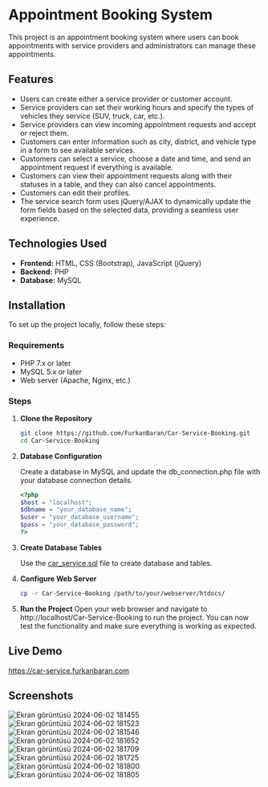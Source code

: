 # Appointment Booking System

This project is an appointment booking system where users can book appointments with service providers and administrators can manage these appointments.

## Features

- Users can create either a service provider or customer account.
- Service providers can set their working hours and specify the types of vehicles they service (SUV, truck, car, etc.).
- Service providers can view incoming appointment requests and accept or reject them.
- Customers can enter information such as city, district, and vehicle type in a form to see available services.
- Customers can select a service, choose a date and time, and send an appointment request if everything is available.
- Customers can view their appointment requests along with their statuses in a table, and they can also cancel appointments.
- Customers can edit their profiles.
- The service search form uses jQuery/AJAX to dynamically update the form fields based on the selected data, providing a seamless user experience.


## Technologies Used

- **Frontend:** HTML, CSS (Bootstrap), JavaScript (jQuery)
- **Backend:** PHP
- **Database:** MySQL

## Installation

To set up the project locally, follow these steps:

### Requirements

- PHP 7.x or later
- MySQL 5.x or later
- Web server (Apache, Nginx, etc.)

### Steps

1. **Clone the Repository**

   ```sh
   git clone https://github.com/FurkanBaran/Car-Service-Booking.git
   cd Car-Service-Booking
    ```

2. **Database Configuration**

    Create a database in MySQL and update the db_connection.php file with your database connection details.

    ```php
    <?php
    $host = "localhost";
    $dbname = "your_database_name";
    $user = "your_database_username";
    $pass = "your_database_password";
    ?>
    ```

 3. **Create Database Tables**

    Use the [car_service.sql](car_service.sql) file to create database and tables.

4. **Configure Web Server**
    ```sh
    cp -r Car-Service-Booking /path/to/your/webserver/htdocs/
    ```
5. **Run the Project**
    Open your web browser and navigate to http://localhost/Car-Service-Booking to run the project. You can now test the functionality and make sure everything is working as expected.
## Live Demo
https://car-service.furkanbaran.com

## Screenshots
![Ekran görüntüsü 2024-06-02 181455](https://github.com/FurkanBaran/Car-Service-Booking/assets/21145014/eb00e066-4dbf-4533-a77b-a3ebe8c6b9d4)
![Ekran görüntüsü 2024-06-02 181523](https://github.com/FurkanBaran/Car-Service-Booking/assets/21145014/e5b6e9e5-988f-4314-9fb4-15389e887505)
![Ekran görüntüsü 2024-06-02 181546](https://github.com/FurkanBaran/Car-Service-Booking/assets/21145014/e3779ddd-5c4a-41a8-9dc8-2f7311488be9)
![Ekran görüntüsü 2024-06-02 181652](https://github.com/FurkanBaran/Car-Service-Booking/assets/21145014/c1491f77-aca6-46d8-b477-ea45b61fec23)
![Ekran görüntüsü 2024-06-02 181709](https://github.com/FurkanBaran/Car-Service-Booking/assets/21145014/9c25c079-e972-4fb9-9a4e-2535ef2ea8bd)
![Ekran görüntüsü 2024-06-02 181725](https://github.com/FurkanBaran/Car-Service-Booking/assets/21145014/40810201-673e-4fab-b15f-232996b56c71)
![Ekran görüntüsü 2024-06-02 181800](https://github.com/FurkanBaran/Car-Service-Booking/assets/21145014/a4c35f21-30e1-408a-a99e-537292dfc5ac)
![Ekran görüntüsü 2024-06-02 181805](https://github.com/FurkanBaran/Car-Service-Booking/assets/21145014/3c3f3ae8-230f-4a62-8a07-61cb0d23ef78)







